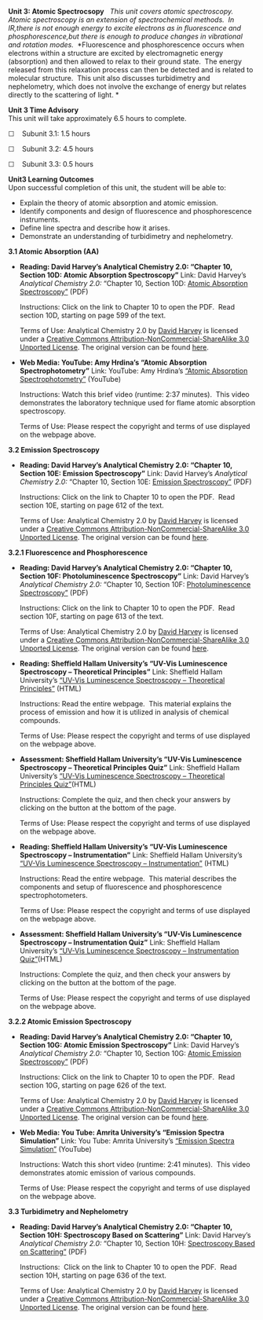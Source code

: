 **Unit 3: Atomic Spectrocsopy** <span id="3"></span> 
*This unit covers atomic spectroscopy.  Atomic spectroscopy is an
extension of spectrochemical methods.  In IR,there is not enough energy
to excite electrons as in fluorescence and phosphorescence,but there is
enough to produce changes in vibrational and rotation modes.* 
*Fluorescence and phosphorescence occurs when electrons within a
structure are excited by electromagnetic energy (absorption) and then
allowed to relax to their ground state.  The energy released from this
relaxation process can then be detected and is related to molecular
structure.  This unit also discusses turbidimetry and nephelometry,
which does not involve the exchange of energy but relates directly to
the scattering of light. *

**Unit 3 Time Advisory**  
This unit will take approximately 6.5 hours to complete.

☐    Subunit 3.1: 1.5 hours

☐    Subunit 3.2: 4.5 hours

☐    Subunit 3.3: 0.5 hours

**Unit3 Learning Outcomes**  
Upon successful completion of this unit, the student will be able to:

-   Explain the theory of atomic absorption and atomic emission.
-   Identify components and design of fluorescence and phosphorescence
    instruments.
-   Define line spectra and describe how it arises.
-   Demonstrate an understanding of turbidimetry and nephelometry.

**3.1 Atomic Absorption (AA)** <span id="3.1"></span> 
-   **Reading: David Harvey’s Analytical Chemistry 2.0: “Chapter 10,
    Section 10D: Atomic Absorption Spectroscopy”**
    Link: David Harvey’s *Analytical Chemistry 2.0:* “Chapter 10,
    Section 10D: [Atomic Absorption
    Spectroscopy”](https://resources.saylor.org/archived/wp-content/uploads/2012/07/Chapter1011.pdf)
    (PDF)  
      
     Instructions: Click on the link to Chapter 10 to open the PDF. 
    Read section 10D, starting on page 599 of the text.     
      
     Terms of Use: <span href="http://purl.org/dc/dcmitype/Text"
    rel="dc:type">Analytical Chemistry 2.0</span> by [David
    Harvey](http://web.me.com/dtharvey1213/Analytical_Chemistry_2.0/Welcome.html) is
    licensed under a [Creative Commons
    Attribution-NonCommercial-ShareAlike 3.0 Unported
    License](http://creativecommons.org/licenses/by-nc-sa/3.0/). The
    original version can be
    found [here](http://www.asdlib.org/onlineArticles/ecourseware/Analytical%20Chemistry%202.0/Text_Files.html). 

-   **Web Media: YouTube: Amy Hrdina’s “Atomic Absorption
    Spectrophotometry”**
    Link: YouTube: Amy Hrdina’s [“Atomic Absorption
    Spectrophotometry”](http://youtu.be/HBegTB_WDxQ) (YouTube)  
      
     Instructions: Watch this brief video (runtime: 2:37 minutes).  This
    video demonstrates the laboratory technique used for flame atomic
    absorption spectroscopy.  
      
     Terms of Use: Please respect the copyright and terms of use
    displayed on the webpage above.

**3.2 Emission Spectroscopy** <span id="3.2"></span> 
-   **Reading: David Harvey’s Analytical Chemistry 2.0: “Chapter 10,
    Section 10E: Emission Spectroscopy”**
    Link: David Harvey’s *Analytical Chemistry 2.0:* “Chapter 10,
    Section 10E: [Emission
    Spectroscopy”](https://resources.saylor.org/archived/wp-content/uploads/2012/07/Chapter1011.pdf)
    (PDF)  
      
     Instructions: Click on the link to Chapter 10 to open the PDF. 
    Read section 10E, starting on page 612 of the text.     
      
     Terms of Use: <span href="http://purl.org/dc/dcmitype/Text"
    rel="dc:type">Analytical Chemistry 2.0</span> by [David
    Harvey](http://web.me.com/dtharvey1213/Analytical_Chemistry_2.0/Welcome.html) is
    licensed under a [Creative Commons
    Attribution-NonCommercial-ShareAlike 3.0 Unported
    License](http://creativecommons.org/licenses/by-nc-sa/3.0/). The
    original version can be
    found [here](http://www.asdlib.org/onlineArticles/ecourseware/Analytical%20Chemistry%202.0/Text_Files.html). 

**3.2.1 Fluorescence and Phosphorescence** <span id="3.2.1"></span> 
-   **Reading: David Harvey’s Analytical Chemistry 2.0: “Chapter 10,
    Section 10F: Photoluminescence Spectroscopy”**
    Link: David Harvey’s *Analytical Chemistry 2.0:* “Chapter 10,
    Section 10F: [Photoluminescence
    Spectroscopy”](https://resources.saylor.org/archived/wp-content/uploads/2012/07/Chapter1011.pdf)
    (PDF)  
      
     Instructions: Click on the link to Chapter 10 to open the PDF. 
    Read section 10F, starting on page 613 of the text.     
      
     Terms of Use: <span href="http://purl.org/dc/dcmitype/Text"
    rel="dc:type">Analytical Chemistry 2.0</span> by [David
    Harvey](http://web.me.com/dtharvey1213/Analytical_Chemistry_2.0/Welcome.html) is
    licensed under a [Creative Commons
    Attribution-NonCommercial-ShareAlike 3.0 Unported
    License](http://creativecommons.org/licenses/by-nc-sa/3.0/). The
    original version can be
    found [here](http://www.asdlib.org/onlineArticles/ecourseware/Analytical%20Chemistry%202.0/Text_Files.html). 

-   **Reading: Sheffield Hallam University’s “UV-Vis Luminescence
    Spectroscopy – Theoretical Principles”**
    Link: Sheffield Hallam University’s [“UV-Vis Luminescence
    Spectroscopy – Theoretical
    Principles”](http://teaching.shu.ac.uk/hwb/chemistry/tutorials/molspec/lumin1.htm)
    (HTML)  
      
     Instructions: Read the entire webpage.  This material explains the
    process of emission and how it is utilized in analysis of chemical
    compounds.  
      
     Terms of Use: Please respect the copyright and terms of use
    displayed on the webpage above.

-   **Assessment: Sheffield Hallam University’s “UV-Vis Luminescence
    Spectroscopy – Theoretical Principles Quiz”**
    Link: Sheffield Hallam University’s [“UV-Vis Luminescence
    Spectroscopy – Theoretical Principles
    Quiz”](http://teaching.shu.ac.uk/hwb/chemistry/tutorials/molspec/lumin2.htm)(HTML)  
      
     Instructions: Complete the quiz, and then check your answers by
    clicking on the button at the bottom of the page.   
      
     Terms of Use: Please respect the copyright and terms of use
    displayed on the webpage above.

-   **Reading: Sheffield Hallam University’s “UV-Vis Luminescence
    Spectroscopy – Instrumentation”**
    Link: Sheffield Hallam University’s [“UV-Vis Luminescence
    Spectroscopy –
    Instrumentation”](http://teaching.shu.ac.uk/hwb/chemistry/tutorials/molspec/lumin3.htm)
    (HTML)  
      
     Instructions: Read the entire webpage.  This material describes the
    components and setup of fluorescence and phosphorescence
    spectrophotometers.   
      
     Terms of Use: Please respect the copyright and terms of use
    displayed on the webpage above.

-   **Assessment: Sheffield Hallam University’s “UV-Vis Luminescence
    Spectroscopy – Instrumentation Quiz”**
    Link: Sheffield Hallam University’s [“UV-Vis Luminescence
    Spectroscopy – Instrumentation
    Quiz”](http://teaching.shu.ac.uk/hwb/chemistry/tutorials/molspec/lumin4.htm)(HTML)  
      
     Instructions: Complete the quiz, and then check your answers by
    clicking on the button at the bottom of the page.   
      
     Terms of Use: Please respect the copyright and terms of use
    displayed on the webpage above.

**3.2.2 Atomic Emission Spectroscopy** <span id="3.2.2"></span> 
-   **Reading: David Harvey’s Analytical Chemistry 2.0: “Chapter 10,
    Section 10G: Atomic Emission Spectroscopy”**
    Link: David Harvey’s *Analytical Chemistry 2.0:* “Chapter 10,
    Section 10G: [Atomic Emission
    Spectroscopy”](https://resources.saylor.org/archived/wp-content/uploads/2012/07/Chapter1011.pdf)
    (PDF)  
      
     Instructions: Click on the link to Chapter 10 to open the PDF. 
    Read section 10G, starting on page 626 of the text.     
      
     Terms of Use: <span href="http://purl.org/dc/dcmitype/Text"
    rel="dc:type">Analytical Chemistry 2.0</span> by [David
    Harvey](http://web.me.com/dtharvey1213/Analytical_Chemistry_2.0/Welcome.html) is
    licensed under a [Creative Commons
    Attribution-NonCommercial-ShareAlike 3.0 Unported
    License](http://creativecommons.org/licenses/by-nc-sa/3.0/). The
    original version can be
    found [here](http://www.asdlib.org/onlineArticles/ecourseware/Analytical%20Chemistry%202.0/Text_Files.html). 

-   **Web Media: You Tube: Amrita University’s “Emission Spectra
    Simulation”**
    Link: You Tube: Amrita University’s [“Emission Spectra
    Simulation”](http://youtu.be/jaOzC0leAdk) (YouTube)  
      
     Instructions: Watch this short video (runtime: 2:41 minutes).  This
    video demonstrates atomic emission of various compounds.  
      
     Terms of Use: Please respect the copyright and terms of use
    displayed on the webpage above.

**3.3 Turbidimetry and Nephelometry** <span id="3.3"></span> 
-   **Reading: David Harvey’s Analytical Chemistry 2.0: “Chapter 10,
    Section 10H: Spectroscopy Based on Scattering”**
    Link: David Harvey’s *Analytical Chemistry 2.0:* “Chapter 10,
    Section 10H: [Spectroscopy Based on
    Scattering”](https://resources.saylor.org/archived/wp-content/uploads/2012/07/Chapter1011.pdf)
    (PDF)  
      
     Instructions:  Click on the link to Chapter 10 to open the PDF. 
    Read section 10H, starting on page 636 of the text.     
      
     Terms of Use: <span href="http://purl.org/dc/dcmitype/Text"
    rel="dc:type">Analytical Chemistry 2.0</span> by [David
    Harvey](http://web.me.com/dtharvey1213/Analytical_Chemistry_2.0/Welcome.html) is
    licensed under a [Creative Commons
    Attribution-NonCommercial-ShareAlike 3.0 Unported
    License](http://creativecommons.org/licenses/by-nc-sa/3.0/). The
    original version can be
    found [here](http://www.asdlib.org/onlineArticles/ecourseware/Analytical%20Chemistry%202.0/Text_Files.html). 


